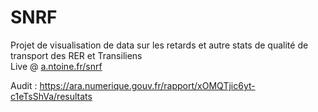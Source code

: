 # SNRF
Projet de visualisation de data sur les retards et autre stats de qualité de transport des RER et Transiliens <br>
Live @ [a.ntoine.fr/snrf](a.ntoine.fr/snrf)

Audit : https://ara.numerique.gouv.fr/rapport/xOMQTjic6yt-c1eTsShVa/resultats
